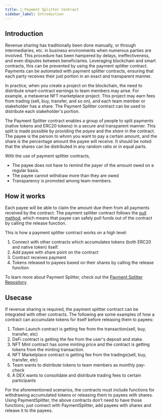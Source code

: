 ```yaml
---
title: 💸 Payment Splitter Contract
sidebar_label: Introduction
---
```


## Introduction <a id="Introduction"></a>

Revenue sharing has traditionally been done manually, or through intermediaries, etc. in business environments when numerous parties are involved. This procedure has been hampered by delays, ineffectiveness, and even disputes between beneficiaries. Leveraging blockchain and smart contracts, this can be prevented by using the payment splitter contract. Payments can be automated with payment splitter contracts, ensuring that each party receives their just portion in an exact and transparent manner. 

In practice, when you create a project on the blockchain, the need to distribute smart-contract earnings to team members may arise. For example, a metaverse NFT marketplace project. This project may earn fees from trading (sell, buy, transfer, and so on), and each team member or stakeholder has a share. The Payment Splitter contract can be used to distribute each stakeholder's portion.

The Payment Splitter contract enables a group of people to split payments (native tokens and ERC20 tokens) in a secure and transparent manner. This split is made possible by providing the *payee* and the *share* in the contract. The payee is the person to whom you want to pay a certain amount, and the share is the percentage amount the payee will receive. It should be noted that the shares can be distributed in any random ratio or in equal parts.

With the use of payment splitter contracts, 
* The payee does not have to remind the payer of the amount owed on a regular basis.
* The payee cannot withdraw more than they are owed
* Transparency is promoted among team members.

## How it works <a id="How it works"></a> 

Each payee will be able to claim the amount due them from all payments received by the contract. The payment splitter contract follows the [pull method](https://river.com/learn/pull-system-vs-push-system/), which means that payee can safely pull funds out of the contract by calling the release function. 

This is how a payment splitter contract works on a high level:

1. Connect with other contracts which accumulates tokens (both ERC20 and native token) itself.
2. Add payee with share point on the contract
3. Contract receives payment
4. Tokens released to payees based on their shares by calling the release function

To learn more about Payment Splitter, check out the [Payment Splitter Repository](https://github.com/klaytn/klaytn-contracts/blob/master/contracts/finance/PaymentSplitter.sol).

## Usecase <a id="Usecase"></a>  

If revenue sharing is required, the payment splitter contract can be integrated with other contracts. The following are some examples of how a contract can accumulate tokens for itself before releasing them to payees:

1. Token Launch contract is getting fee from the transaction(sell, buy, transfer, etc) 
2. DeFi contract is getting the fee from the user's deposit and stake.
3. NFT Mint contract has some minting price and the contract is getting tokens from the minting transaction.
4. NFT Marketplace contract is getting fee from the tradings(sell, buy, transfer, etc) 
5. Team wants to distribute tokens to team members as monthly pay-check
6. A DEX wants to consolidate and distribute trading fees to certain participants 

For the aforementioned scenarios, the contracts must include functions for withdrawing accumulated tokens or releasing them to payees with shares. Using PaymentSplitter, the above contracts don’t need to have those functions; just connect with PaymentSplitter, add payees with shares and release it to the payees.



